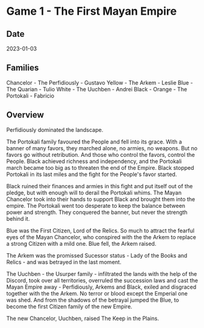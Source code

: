 # Game 1 - The First Mayan Empire

## Date
2023-01-03

## Families

Chancelor - The Perfidiously - Gustavo
Yellow - The Arkem - Leslie
Blue - The Quarian - Tulio
White - The Uuchben - Andrei
Black - 
Orange - The Portokali - Fabricio

## Overview

Perfidiously dominated the landscape.

The Portokali family favoured the People and fell into its grace. With a banner of many favors, they marched alone, no armies, no weapons. But no favors go without retribution. And those who control the favors, control the People. Black achieved richness and independency, and the Portokali march became too big as to threaten the end of the Empire. Black stopped Portokali in its last miles and the fight for the People's favor started.

Black ruined their finances and armies in this fight and put itself out of the pledge, but with enough will to derail the Portokali whims. The Mayan Chancelor took into their hands to support Black and brought them into the empire. The Portokali went too desperate to keep the balance between power and strength. They conquered the banner, but never the strength behind it.

Blue was the First Citizen, Lord of the Relics. So much to attract the fearful eyes of the Mayan Chancelor, who conspired with the the Arkem to replace a strong Citizen with a mild one. Blue fell, the Arkem raised.

The Arkem was the promissed Sucessor status - Lady of the Books and Relics - and was betrayed in the last moment.

The Uuchben - the Usurper family - infiltrated the lands with the help of the Discord, took over all territories, overruled the succession laws and cast the Mayan Empire away - Perfidiously, Arkems and Black, exiled and disgraced together with the the Arkem. No terror or blood except the Emperial one was shed. And from the shadows of the betrayal jumped the Blue, to become the first Citizen family of the new Empire.

The new Chancelor, Uuchben, raised The Keep in the Plains.